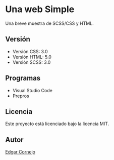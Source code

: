 # Una web Simple 

Una breve muestra de SCSS/CSS y HTML.

## Versión

- Versión CSS: 3.0
- Versión HTML: 5.0
- Versión SCSS: 3.0

## Programas

- Visual Studio Code
- Prepros

## Licencia

Este proyecto está licenciado bajo la licencia MIT.

## Autor

[Edgar Cornejo ](https://github.com/edgarcornejo)
